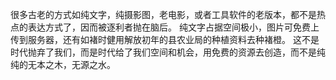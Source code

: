 很多古老的方式如纯文字，纯摄影图，老电影，或者工具软件的老版本，都不是热点的表达方式了，因而被逐利者抛在脑后。
纯文字占据空间极小，图片可免费上传到服务器，还有如褚时健用解放初年的县农业局的种植资料去种褚橙。
这不是时代抛弃了我们，而是时代给了我们空间和机会，用免费的资源去创造，而不是纯纯的无本之木，无源之水。
